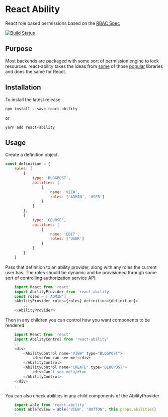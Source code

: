 React Ability
=========================

React role based permissions based on the [RBAC Spec](https://en.wikipedia.org/wiki/Role-based_access_control)

[![Build Status](https://travis-ci.org/jayshaffer/react-ability.svg?branch=master)](https://travis-ci.org/jayshaffer/react-ability)

## Purpose

Most backends are packaged with some sort of permission engine to lock resources.
react-ability takes the ideas from [some](https://github.com/CanCanCommunity/cancancan) of those [popular](https://shiro.apache.org/) libraries and does the same for React.

## Installation

To install the latest release

```
npm install --save react-ability
```

or 

```
yarn add react-ability
```
## Usage

Create a definition object.

```javascript
const definition = {
	rules: [
		{
			type: 'BLOGPOST',
			abilities: [
				{
					name: 'VIEW',
					roles: ['ADMIN', 'USER']
				}
			]
		},
		{
			type: 'COURSE',
			abilities: [
				{
					name: 'EDIT',
					roles: ['USER']
				}
			]
		}
	]

```
Pass that definition to an ability provider, along with any roles the
current user has.  The roles should be dynamic and be provisioned
through some sort of controlling authorization service API.
```javascript
    import React from 'react'
    import AbilityProvider from 'react-ability'
    const roles = ['ADMIN']
    <AbilityProvider roles={roles} definition={definition}>
        ...
    </AbilityProvider>
```

Then in any children you can control how you want components to be rendered
```javascript
    import React from 'react'
    import AbilityControl from 'react-ability'
    ...
    <div>
        <AbilityControl name="VIEW" type="BLOGPOST">
            <div>You can see me!</div>
        </AbilityControl> 
        <AbilityControl name="CREATE" type="BLOGPOST">
            <div>Can't see me!</div>
        </AbilityControl>
    </div>
    ...
```

You can also check abilities in any child components of the AbilityProvider
```javascript
    import able from 'react-ability'
    const ableToView = able('VIEW', 'BUTTON', this.props.abilities) 
```